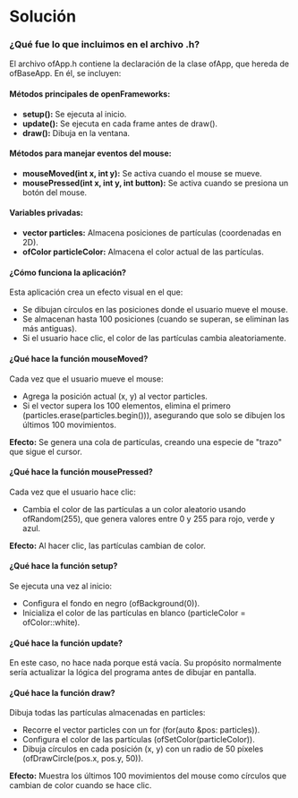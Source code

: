 # Solución

### ¿Qué fue lo que incluimos en el archivo .h?

El archivo ofApp.h contiene la declaración de la clase ofApp, que hereda de ofBaseApp. En él, se incluyen:

#### Métodos principales de openFrameworks:

- **setup():** Se ejecuta al inicio.
- **update():** Se ejecuta en cada frame antes de draw().
- **draw():** Dibuja en la ventana.

#### Métodos para manejar eventos del mouse:

- **mouseMoved(int x, int y):** Se activa cuando el mouse se mueve.
- **mousePressed(int x, int y, int button):** Se activa cuando se presiona un botón del mouse.

#### Variables privadas:

 - **vector<ofVec2f> particles:** Almacena posiciones de partículas (coordenadas en 2D).
- **ofColor particleColor:** Almacena el color actual de las partículas.

#### ¿Cómo funciona la aplicación?

Esta aplicación crea un efecto visual en el que:

- Se dibujan círculos en las posiciones donde el usuario mueve el mouse.
- Se almacenan hasta 100 posiciones (cuando se superan, se eliminan las más antiguas).
- Si el usuario hace clic, el color de las partículas cambia aleatoriamente.

#### ¿Qué hace la función mouseMoved?

Cada vez que el usuario mueve el mouse:

- Agrega la posición actual (x, y) al vector particles.
- Si el vector supera los 100 elementos, elimina el primero (particles.erase(particles.begin())), asegurando que solo se dibujen los últimos 100 movimientos.

**Efecto:** Se genera una cola de partículas, creando una especie de "trazo" que sigue el cursor.

#### ¿Qué hace la función mousePressed?

Cada vez que el usuario hace clic:

- Cambia el color de las partículas a un color aleatorio usando ofRandom(255), que genera valores entre 0 y 255 para rojo, verde y azul.

**Efecto:** Al hacer clic, las partículas cambian de color.

#### ¿Qué hace la función setup?
Se ejecuta una vez al inicio:

- Configura el fondo en negro (ofBackground(0)).
- Inicializa el color de las partículas en blanco (particleColor = ofColor::white).

#### ¿Qué hace la función update?

En este caso, no hace nada porque está vacía. Su propósito normalmente sería actualizar la lógica del programa antes de dibujar en pantalla.

#### ¿Qué hace la función draw?

Dibuja todas las partículas almacenadas en particles:

- Recorre el vector particles con un for (for(auto &pos: particles)).
- Configura el color de las partículas (ofSetColor(particleColor)).
- Dibuja círculos en cada posición (x, y) con un radio de 50 píxeles (ofDrawCircle(pos.x, pos.y, 50)).

**Efecto:** Muestra los últimos 100 movimientos del mouse como círculos que cambian de color cuando se hace clic.
